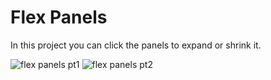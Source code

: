 # Flex Panels
 
 In this project you can click the panels to expand or shrink it.


![flex panels pt1](https://user-images.githubusercontent.com/66093149/121386305-caf45700-c941-11eb-8343-b2d2fb1666da.png)
![flex panels pt2](https://user-images.githubusercontent.com/66093149/121386323-ce87de00-c941-11eb-9460-19471f7231cb.png)

